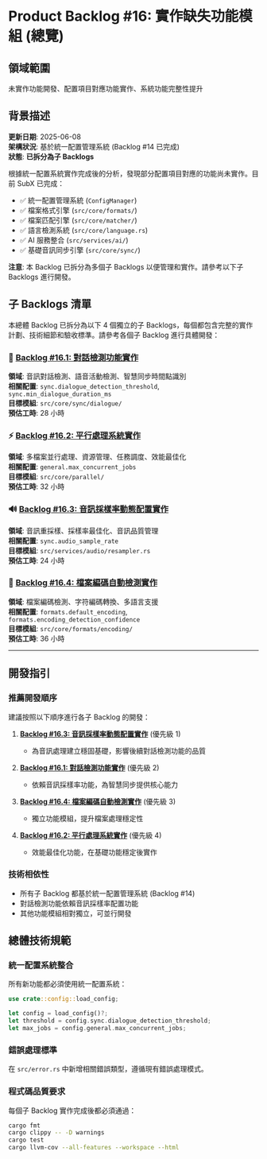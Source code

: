 # Product Backlog #16: 實作缺失功能模組 (總覽)

## 領域範圍
未實作功能開發、配置項目對應功能實作、系統功能完整性提升

## 背景描述

**更新日期**: 2025-06-08  
**架構狀況**: 基於統一配置管理系統 (Backlog #14 已完成)  
**狀態**: **已拆分為子 Backlogs**

根據統一配置系統實作完成後的分析，發現部分配置項目對應的功能尚未實作。目前 SubX 已完成：
- ✅ 統一配置管理系統 (`ConfigManager`)
- ✅ 檔案格式引擎 (`src/core/formats/`)
- ✅ 檔案匹配引擎 (`src/core/matcher/`)
- ✅ 語言檢測系統 (`src/core/language.rs`)
- ✅ AI 服務整合 (`src/services/ai/`)
- ✅ 基礎音訊同步引擎 (`src/core/sync/`)

**注意**: 本 Backlog 已拆分為多個子 Backlogs 以便管理和實作。請參考以下子 Backlogs 進行開發。

## 子 Backlogs 清單

本總體 Backlog 已拆分為以下 4 個獨立的子 Backlogs，每個都包含完整的實作計劃、技術細節和驗收標準。請參考各個子 Backlog 進行具體開發：

### 🎯 [Backlog #16.1: 對話檢測功能實作](./16.1-dialogue-detection-implementation.md)
**領域**: 音訊對話檢測、語音活動檢測、智慧同步時間點識別  
**相關配置**: `sync.dialogue_detection_threshold`, `sync.min_dialogue_duration_ms`  
**目標模組**: `src/core/sync/dialogue/`  
**預估工時**: 28 小時  

### ⚡ [Backlog #16.2: 平行處理系統實作](./16.2-parallel-processing-implementation.md)
**領域**: 多檔案並行處理、資源管理、任務調度、效能最佳化  
**相關配置**: `general.max_concurrent_jobs`  
**目標模組**: `src/core/parallel/`  
**預估工時**: 32 小時  

### 🔊 [Backlog #16.3: 音訊採樣率動態配置實作](./16.3-audio-sample-rate-implementation.md)
**領域**: 音訊重採樣、採樣率最佳化、音訊品質管理  
**相關配置**: `sync.audio_sample_rate`  
**目標模組**: `src/services/audio/resampler.rs`  
**預估工時**: 24 小時  

### 📝 [Backlog #16.4: 檔案編碼自動檢測實作](./16.4-file-encoding-detection-implementation.md)
**領域**: 檔案編碼檢測、字符編碼轉換、多語言支援  
**相關配置**: `formats.default_encoding`, `formats.encoding_detection_confidence`  
**目標模組**: `src/core/formats/encoding/`  
**預估工時**: 36 小時  

---

## 開發指引

### 推薦開發順序
建議按照以下順序進行各子 Backlog 的開發：

1. **[Backlog #16.3: 音訊採樣率動態配置實作](./16.3-audio-sample-rate-implementation.md)** (優先級 1)
   - 為音訊處理建立穩固基礎，影響後續對話檢測功能的品質

2. **[Backlog #16.1: 對話檢測功能實作](./16.1-dialogue-detection-implementation.md)** (優先級 2)  
   - 依賴音訊採樣率功能，為智慧同步提供核心能力

3. **[Backlog #16.4: 檔案編碼自動檢測實作](./16.4-file-encoding-detection-implementation.md)** (優先級 3)
   - 獨立功能模組，提升檔案處理穩定性

4. **[Backlog #16.2: 平行處理系統實作](./16.2-parallel-processing-implementation.md)** (優先級 4)
   - 效能最佳化功能，在基礎功能穩定後實作

### 技術相依性
- 所有子 Backlog 都基於統一配置管理系統 (Backlog #14)
- 對話檢測功能依賴音訊採樣率配置功能
- 其他功能模組相對獨立，可並行開發

## 總體技術規範

### 統一配置系統整合
所有新功能都必須使用統一配置系統：

```rust
use crate::config::load_config;

let config = load_config()?;
let threshold = config.sync.dialogue_detection_threshold;
let max_jobs = config.general.max_concurrent_jobs;
```

### 錯誤處理標準
在 `src/error.rs` 中新增相關錯誤類型，遵循現有錯誤處理模式。

### 程式碼品質要求
每個子 Backlog 實作完成後都必須通過：
```bash
cargo fmt
cargo clippy -- -D warnings
cargo test
cargo llvm-cov --all-features --workspace --html
```
